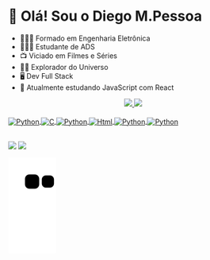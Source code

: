 

<!--
**Diego-MP/Diego-MP** is a ✨ _special_ ✨ repository because its `README.md` (this file) appears on your GitHub profile.

Here are some ideas to get you started:
👋👨‍💻👨‍💻🤓
- 🔭 I’m currently working on ...
- 🌱 I’m currently learning ...
- 👯 I’m looking to collaborate on ...
- 🤔 I’m looking for help with ...
- 💬 Ask me about ...
- 📫 How to reach me: ...
- 😄 Pronouns: ...
- ⚡ Fun fact: ...
-->

<h1>🖖 Olá! Sou o Diego M.Pessoa</h1>

- 👨🏻‍🔬 Formado em Engenharia Eletrônica
- 👨🏻‍🎓 Estudante de ADS
- 📺 Viciado em Filmes e Séries 
- 👨‍🚀 Explorador do Universo 
- 🖥️ Dev Full Stack
- 🌱 Atualmente estudando JavaScript com React

<div align="center">
  <a href="https://github.com/digpessoa">
  <img height="155em" src="https://github-readme-stats.vercel.app/api?username=Diego-MP&show_icons=true&theme=nightowl&include_all_commits=true&count_private=true"/>
  <img height="155em" src="https://github-readme-stats.vercel.app/api/top-langs/?username=Diego-MP&layout=compact&langs_count=7&theme=nightowl"/>
</div>


<div style="display: inline_block"><br>
  <img align="center" alt="Python" height="30" width="40" src="https://cdn.jsdelivr.net/gh/devicons/devicon/icons/python/python-original.svg" />
  <img align="center" alt="C" height="30" width="40" src="https://cdn.jsdelivr.net/gh/devicons/devicon/icons/c/c-original.svg" />
  <img align="center" alt="Python" height="30" width="40"  src="https://cdn.jsdelivr.net/gh/devicons/devicon/icons/javascript/javascript-original.svg" />
  <img align="center" alt="Html" height="30" width="40"  src="https://cdn.jsdelivr.net/gh/devicons/devicon/icons/html5/html5-original.svg" />
  <img align="center" alt="Python" height="30" width="40"  src="https://cdn.jsdelivr.net/gh/devicons/devicon/icons/css3/css3-original.svg" />
  <img align="center" alt="Python" height="30" width="40" src="https://cdn-icons-png.flaticon.com/512/2772/2772128.png" />
 <!-- <img align="right" alt="pic" height="150" style="border-radius:50px;" src="https://media2.giphy.com/media/LHZyixOnHwDDy/giphy.gif?cid=790b7611362b51d9eb078252d285670adf76ebed6b9e3e4d&rid=giphy.gif&ct=g">-->

</div>
<br>
<div> 
  
  <a href="https://www.linkedin.com/in/diegompessoa/" target="_blank"><img src="https://img.shields.io/badge/-LinkedIn-%230077B5?style=for-the-badge&logo=linkedin&logoColor=white" target="_blank"></a> 
 <a href = "mailto:dig.pessoa@gmail.com"><img src="https://img.shields.io/badge/Gmail-D14836?style=for-the-badge&logo=gmail&logoColor=white"></a>
  
  ![Snake animation](https://github.com/Diego-MP/Diego-MP/blob/output/github-contribution-grid-snake.svg)
 
</div>





